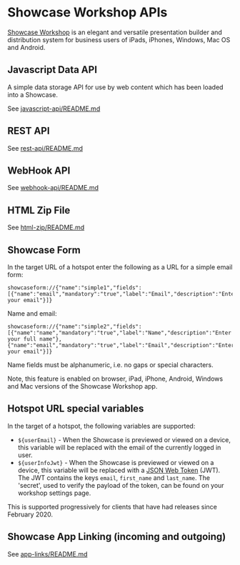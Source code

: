 Showcase Workshop APIs
======================

[Showcase Workshop](https://showcaseworkshop.com) is an elegant and versatile presentation builder and
distribution system for business users of iPads, iPhones, Windows, Mac OS and Android.


## Javascript Data API

A simple data storage API for use by web content which has been loaded into a Showcase.

See [javascript-api/README.md](javascript-api/README.md)


## REST API

See [rest-api/README.md](rest-api/README.md)


## WebHook API

See [webhook-api/README.md](webhook-api/README.md)


## HTML Zip File

See [html-zip/README.md](html-zip/README.md)


## Showcase Form

In the target URL of a hotspot enter the following as a URL for a simple email form:

    showcaseform://{"name":"simple1","fields":[{"name":"email","mandatory":"true","label":"Email","description":"Enter your email"}]}

Name and email:

    showcaseform://{"name":"simple2","fields":[{"name":"name","mandatory":"true","label":"Name","description":"Enter your full name"},{"name":"email","mandatory":"true","label":"Email","description":"Enter your email"}]}
    
Name fields must be alphanumeric, i.e. no gaps or special characters.


Note, this feature is enabled on browser, iPad, iPhone, Android, Windows and Mac versions of the Showcase Workshop app.


## Hotspot URL special variables

In the target of a hotspot, the following variables are supported:

  - `${userEmail}` - When the Showcase is previewed or viewed on a device, this variable will be replaced with the email of 
  the currently logged in user.
  - `${userInfoJwt}` - When the Showcase is previewed or viewed on a device, this variable will be replaced with a 
  [JSON Web Token](https://jwt.io) (JWT).  The JWT contains the keys `email`, `first_name` and `last_name`.  The
  'secret', used to verify the payload of the token, can be found on your workshop settings page.

This is supported progressively for clients that have had releases since February 2020.


## Showcase App Linking (incoming and outgoing)

See [app-links/README.md](app-links/README.md)

